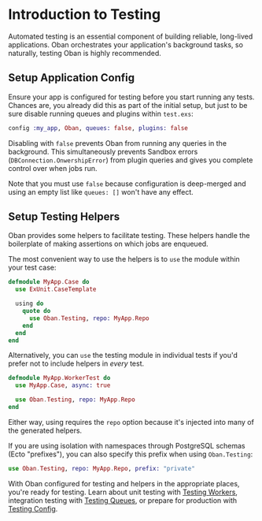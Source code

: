 # Introduction to Testing

Automated testing is an essential component of building reliable, long-lived
applications. Oban orchestrates your application's background tasks, so naturally,
testing Oban is highly recommended.

## Setup Application Config

Ensure your app is configured for testing before you start running any tests.
Chances are, you already did this as part of the initial setup, but just to be
sure disable running queues and plugins within `test.exs`:

```elixir
config :my_app, Oban, queues: false, plugins: false
```

Disabling with `false` prevents Oban from running any queries in the background.
This simultaneously prevents Sandbox errors (`DBConnection.OnwershipError`) from
plugin queries and gives you complete control over when jobs run.

Note that you must use `false` because configuration is deep-merged and using an
empty list like `queues: []` won't have any effect.

## Setup Testing Helpers

Oban provides some helpers to facilitate testing. These helpers handle the
boilerplate of making assertions on which jobs are enqueued.

The most convenient way to use the helpers is to `use` the module within your
test case:

```elixir
defmodule MyApp.Case do
  use ExUnit.CaseTemplate

  using do
    quote do
      use Oban.Testing, repo: MyApp.Repo
    end
  end
end
```

Alternatively, you can `use` the testing module in individual tests if you'd
prefer not to include helpers in _every_ test.

```elixir
defmodule MyApp.WorkerTest do
  use MyApp.Case, async: true

  use Oban.Testing, repo: MyApp.Repo
end
```

Either way, using requires the `repo` option because it's injected into many of
the generated helpers.

If you are using isolation with namespaces through PostgreSQL schemas (Ecto
"prefixes"), you can also specify this prefix when using `Oban.Testing`:

```elixir
use Oban.Testing, repo: MyApp.Repo, prefix: "private"
```

With Oban configured for testing and helpers in the appropriate places, you're
ready for testing. Learn about unit testing with [Testing Workers][tw],
integration testing with [Testing Queues][tq], or prepare for production with
[Testing Config][tc].

[tw]: testing_workers.html
[tq]: testing_queues.html
[tc]: testing_config.html
